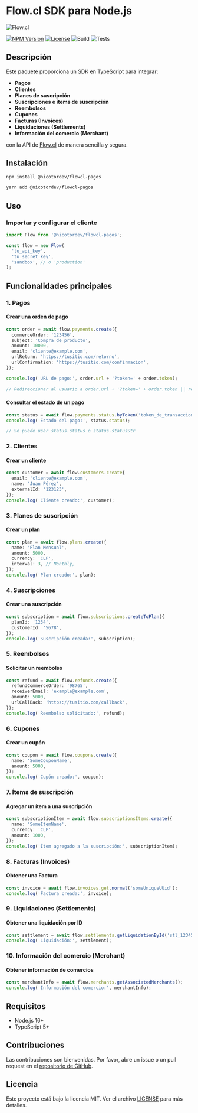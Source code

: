 # Flow.cl SDK para Node.js

![Flow.cl](https://www.flow.cl/images/header/logo-flow.svg)

[![NPM Version](https://img.shields.io/npm/v/@nicotordev/flowcl-pagos.svg)](https://www.npmjs.com/package/@nicotordev/flowcl-pagos)
[![License](https://img.shields.io/npm/l/@nicotordev/flowcl-pagos.svg)]([LICENSE](https://github.com/nicotordev/flowcl-pagos/blob/main/LICENSE))
![Build](https://github.com/nicotordev/flowcl-pagos/actions/workflows/verify-build.yml/badge.svg)
![Tests](https://github.com/nicotordev/flowcl-pagos/actions/workflows/test.yml/badge.svg?style=flat-square)


## Descripción

Este paquete proporciona un SDK en TypeScript para integrar:

- **Pagos**
- **Clientes**
- **Planes de suscripción**
- **Suscripciones e ítems de suscripción**
- **Reembolsos**
- **Cupones**
- **Facturas (Invoices)**
- **Liquidaciones (Settlements)**
- **Información del comercio (Merchant)**

con la API de [Flow.cl](https://www.flow.cl/) de manera sencilla y segura.

## Instalación

```sh
npm install @nicotordev/flowcl-pagos
```

```sh
yarn add @nicotordev/flowcl-pagos
```

## Uso

### Importar y configurar el cliente

```typescript
import Flow from '@nicotordev/flowcl-pagos';

const flow = new Flow(
  'tu_api_key',
  'tu_secret_key',
  'sandbox', // o 'production'
);
```

## Funcionalidades principales

### 1. Pagos

#### Crear una orden de pago

```typescript
const order = await flow.payments.create({
  commerceOrder: '123456',
  subject: 'Compra de producto',
  amount: 10000,
  email: 'cliente@example.com',
  urlReturn: 'https://tusitio.com/retorno',
  urlConfirmation: 'https://tusitio.com/confirmacion',
});

console.log('URL de pago:', order.url + '?token=' + order.token);

// Redireccionar al usuario a order.url + '?token=' + order.token || redirectUrl
```

#### Consultar el estado de un pago

```typescript
const status = await flow.payments.status.byToken('token_de_transaccion');
console.log('Estado del pago:', status.status);

// Se puede usar status.status o status.statusStr
```

### 2. Clientes

#### Crear un cliente

```typescript
const customer = await flow.customers.create{
  email: 'cliente@example.com',
  name: 'Juan Pérez',
  externalId: '123123',
});
console.log('Cliente creado:', customer);
```

### 3. Planes de suscripción

#### Crear un plan

```typescript
const plan = await flow.plans.create({
  name: 'Plan Mensual',
  amount: 5000,
  currency: 'CLP',
  interval: 3, // Monthly,
});
console.log('Plan creado:', plan);
```

### 4. Suscripciones

#### Crear una suscripción

```typescript
const subscription = await flow.subscriptions.createToPlan({
  planId: '1234',
  customerId: '5678',
});
console.log('Suscripción creada:', subscription);
```

### 5. Reembolsos

#### Solicitar un reembolso

```typescript
const refund = await flow.refunds.create({
  refundCommerceOrder: '98765',
  receiverEmail: 'example@example.com',
  amount: 5000,
  urlCallBack: 'https://tusitio.com/callback',
});
console.log('Reembolso solicitado:', refund);
```

### 6. Cupones

#### Crear un cupón

```typescript
const coupon = await flow.coupons.create({
  name: 'SomeCouponName',
  amount: 5000,
});
console.log('Cupón creado:', coupon);
```

### 7. Ítems de suscripción

#### Agregar un ítem a una suscripción

```typescript
const subscriptionItem = await flow.subscriptionsItems.create({
  name: 'SomeItemName',
  currency: 'CLP',
  amount: 1000,
});
console.log('Ítem agregado a la suscripción:', subscriptionItem);
```

### 8. Facturas (Invoices)

#### Obtener una Factura

```typescript
const invoice = await flow.invoices.get.normal('someUniqueUUid');
console.log('Factura creada:', invoice);
```

### 9. Liquidaciones (Settlements)

#### Obtener una liquidación por ID

```typescript
const settlement = await flow.settlements.getLiquidationById('stl_12345');
console.log('Liquidación:', settlement);
```

### 10. Información del comercio (Merchant)

#### Obtener información de comercios

```typescript
const merchantInfo = await flow.merchants.getAssociatedMerchants();
console.log('Información del comercio:', merchantInfo);
```

## Requisitos

- Node.js 16+
- TypeScript 5+

## Contribuciones

Las contribuciones son bienvenidas. Por favor, abre un issue o un pull request en el [repositorio de GitHub](https://github.com/nicotordev/flowcl-pagos).

## Licencia

Este proyecto está bajo la licencia MIT. Ver el archivo [LICENSE](LICENSE) para más detalles.
